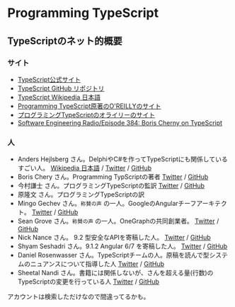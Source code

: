 # Programming TypeScript

## TypeScriptのネット的概要

### サイト

- [TypeScript公式サイト](https://www.typescriptlang.org/)
- [TypeScript GitHub リポジトリ](https://github.com/Microsoft/TypeScript)
- [TypeScript Wikipedia 日本語](https://ja.wikipedia.org/wiki/TypeScript)
- [Programming TypeScript原著のO'REILLYのサイト](https://www.oreilly.com/library/view/programming-typescript/9781492037644/)
- [プログラミングTypeScriptのオライリーのサイト](https://www.oreilly.co.jp/books/9784873119045/)
- [Software Engineering Radio/Episode 384: Boris Cherny on TypeScript](https://www.se-radio.net/2019/10/episode-384-boris-cherny-on-typescript/)

### 人

- Anders Hejlsberg さん。DelphiやC#を作ってTypeScriptにも関係しているすごい人。 [Wikipedia 日本語](https://ja.wikipedia.org/wiki/アンダース・ヘルスバーグ) / [Twitter](https://twitter.com/ahejlsberg) / [GitHub](https://github.com/ahejlsberg)
- Boris Chery さん。Programming TypScriptの著者 [Twitter](https://twitter.com/bcherny) / [GitHub](https://github.com/bcherny)
- 今村謙士 さん。プログラミングTypeScriptの監訳 [Twitter](https://twitter.com/kimamula) / [GitHub](https://github.com/kimamula)
- 原隆文 さん。プログラミングTypeScriptの訳
- Mingo Gechev さん。`称賛の声` の一人。GoogleのAngularチーフアーキテクト。 [Twitter](https://twitter.com/mgechev) / [GitHub](https://github.com/mgechev)
- Sean Grove さん。`称賛の声` の一人。OneGraphの共同創業者。 [Twitter](https://twitter.com/sgrove) / [GitHub](https://github.com/sgrove)
- Nick Nance さん。 9.2 型安全なAPIを寄稿した人。 [Twitter](https://twitter.com/nancenick) / [GitHub](https://github.com/nnance)
- Shyam Seshadri さん。9.1.2 Angular 6/7 を寄稿した人。 [Twitter](https://twitter.com/omniscient1) / [GitHub](https://github.com/shyamseshadri)
- Daniel Rosenwasser さん。TypeScriptチームの人。原稿を読んで型システムのニュアンスについて指導した人 [Twitter](https://twitter.com/drosenwasser) / [GitHub](https://github.com/DanielRosenwasser)
- Sheetal Nandi さん。書籍には関係しないが、さんを超える量(行数)のTypeScriptの変更を行っている人 [Twitter](https://twitter.com/sheetalkamat) / [GitHub](https://github.com/sheetalkamat)

アカウントは検索しただけなので間違ってるかも。

